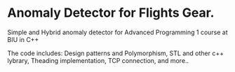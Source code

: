 # Anomaly Detector for Flights Gear.

Simple and Hybrid anomaly detector for Advanced Programming 1 course at BIU in C++

The code includes: Design patterns and Polymorphism, STL and other c++ lybrary, Theading implementation, TCP connection, and more..
